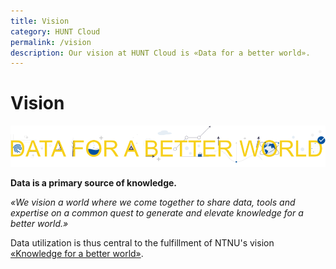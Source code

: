 ```yaml
---
title: Vision
category: HUNT Cloud
permalink: /vision
description: Our vision at HUNT Cloud is «Data for a better world».
---
```


# Vision

![«Data for a better world»](./images/data_for_a_better_world_1200.png)


**Data is a primary source of knowledge.**

*«We vision a world where we come together to share data, tools and expertise on a common quest to generate and elevate knowledge for a better world.»*

Data utilization is thus central to the fulfillment of NTNU's vision [«Knowledge for a better world»](https://www.ntnu.edu/vision-values-social-mission-key-challenges-and-main-objectives). 



